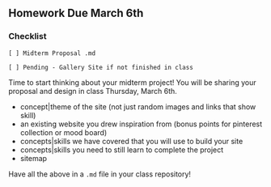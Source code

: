 ## Homework Due March 6th

### Checklist

    [ ] Midterm Proposal .md

    [ ] Pending - Gallery Site if not finished in class

Time to start thinking about your midterm project! You will be sharing your proposal and design in class Thursday, March 6th.

- concept|theme of the site (not just random images and links that show skill)
- an existing website you drew inspiration from (bonus points for pinterest collection or mood board)
- concepts|skills we have covered that you will use to build your site
- concepts|skills you need to still learn to complete the project
- sitemap

Have all the above in a `.md` file in your class repository!
